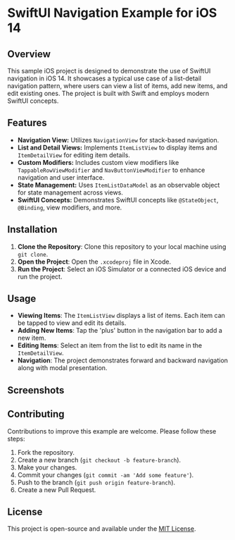 # SwiftUI Navigation Example for iOS 14

## Overview
This sample iOS project is designed to demonstrate the use of SwiftUI navigation in iOS 14. It showcases a typical use case of a list-detail navigation pattern, where users can view a list of items, add new items, and edit existing ones. The project is built with Swift and employs modern SwiftUI concepts.

## Features
- **Navigation View:** Utilizes `NavigationView` for stack-based navigation.
- **List and Detail Views:** Implements `ItemListView` to display items and `ItemDetailView` for editing item details.
- **Custom Modifiers:** Includes custom view modifiers like `TappableRowViewModifier` and `NavButtonViewModifier` to enhance navigation and user interface.
- **State Management:** Uses `ItemListDataModel` as an observable object for state management across views.
- **SwiftUI Concepts:** Demonstrates SwiftUI concepts like `@StateObject`, `@Binding`, view modifiers, and more.

## Installation
1. **Clone the Repository**: Clone this repository to your local machine using `git clone`.
2. **Open the Project**: Open the `.xcodeproj` file in Xcode.
3. **Run the Project**: Select an iOS Simulator or a connected iOS device and run the project.

## Usage
- **Viewing Items**: The `ItemListView` displays a list of items. Each item can be tapped to view and edit its details.
- **Adding New Items**: Tap the 'plus' button in the navigation bar to add a new item.
- **Editing Items**: Select an item from the list to edit its name in the `ItemDetailView`.
- **Navigation**: The project demonstrates forward and backward navigation along with modal presentation.

## Screenshots


## Contributing
Contributions to improve this example are welcome. Please follow these steps:
1. Fork the repository.
2. Create a new branch (`git checkout -b feature-branch`).
3. Make your changes.
4. Commit your changes (`git commit -am 'Add some feature'`).
5. Push to the branch (`git push origin feature-branch`).
6. Create a new Pull Request.

## License
This project is open-source and available under the [MIT License](LICENSE).

